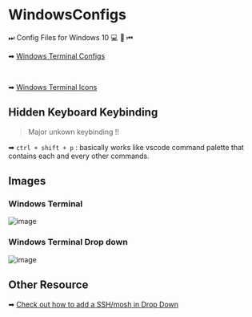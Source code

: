 # WindowsConfigs
⏭ Config Files for Windows 10 💻 🖤 ⏮

➡ [Windows Terminal Configs](./configs/settings.json)

&nbsp;

➡ [Windows Terminal Icons](./TerminalIcons)

## Hidden Keyboard Keybinding

> Major unkown keybinding !!

➡ `ctrl + shift + p` : basically works like vscode command palette that contains each and every other commands.

## Images

### Windows Terminal

![image](https://user-images.githubusercontent.com/29776892/106402010-91ae5680-6438-11eb-82a9-0d0b33e768a1.png)

### Windows Terminal Drop down

![image](https://user-images.githubusercontent.com/29776892/106402057-c0c4c800-6438-11eb-8ced-fca3101c7c65.png)


## Other Resource

➡ [Check out how to add a SSH/mosh in Drop Down](https://gist.github.com/iAmG-r00t/31137842e8923e6fdedff9a460401243)

